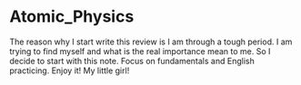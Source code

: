 # Atomic_Physics
The reason why I start write this review is I am through a tough period. I am trying to find myself and what is the real importance mean to me. So I decide to start with this note. Focus on fundamentals and English practicing. Enjoy it! My little girl! 
